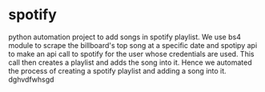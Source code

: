 # spotify
python automation project to add songs in spotify playlist.
We use bs4 module to scrape the billboard's top song at a specific date and spotipy api to make an api call to spotify for the user whose credentials are used. This call then creates a playlist and adds the song into it.
Hence we automated the process of creating a spotify playlist and adding a song into it.
dghvdfwhsgd

